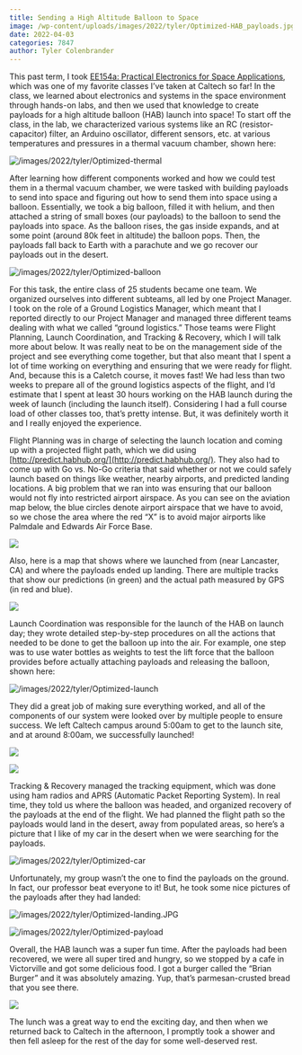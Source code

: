 ```yaml
---
title: Sending a High Altitude Balloon to Space
image: /wp-content/uploads/images/2022/tyler/Optimized-HAB_payloads.jpg
date: 2022-04-03
categories: 7847
author: Tyler Colenbrander
---
```

This past term, I took [EE154a: Practical Electronics for Space Applications](https://catalog.caltech.edu/current/courses/department/EE), which was one of my favorite classes I’ve taken at Caltech so far! In the class, we learned about electronics and systems in the space environment through hands-on labs, and then we used that knowledge to create payloads for a high altitude balloon (HAB) launch into space! To start off the class, in the lab, we characterized various systems like an RC (resistor-capacitor) filter, an Arduino oscillator, different sensors, etc. at various temperatures and pressures in a thermal vacuum chamber, shown here:

![/images/2022/tyler/Optimized-thermal](/images/2022/tyler/Optimized-thermal_test.JPG)

After learning how different components worked and how we could test them in a thermal vacuum chamber, we were tasked with building payloads to send into space and figuring out how to send them into space using a balloon. Essentially, we took a big balloon, filled it with helium, and then attached a string of small boxes (our payloads) to the balloon to send the payloads into space. As the balloon rises, the gas inside expands, and at some point (around 80k feet in altitude) the balloon pops. Then, the payloads fall back to Earth with a parachute and we go recover our payloads out in the desert.

![/images/2022/tyler/Optimized-balloon](/images/2022/tyler/Optimized-balloon_with_paylods.JPG)

For this task, the entire class of 25 students became one team. We organized ourselves into different subteams, all led by one Project Manager. I took on the role of a Ground Logistics Manager, which meant that I reported directly to our Project Manager and managed three different teams dealing with what we called “ground logistics.” Those teams were Flight Planning, Launch Coordination, and Tracking & Recovery, which I will talk more about below. It was really neat to be on the management side of the project and see everything come together, but that also meant that I spent a lot of time working on everything and ensuring that we were ready for flight. And, because this is a Caletch course, it moves fast! We had less than two weeks to prepare all of the ground logistics aspects of the flight, and I’d estimate that I spent at least 30 hours working on the HAB launch during the week of launch (including the launch itself). Considering I had a full course load of other classes too, that’s pretty intense. But, it was definitely worth it and I really enjoyed the experience.

Flight Planning was in charge of selecting the launch location and coming up with a projected flight path, which we did using [http://predict.habhub.org/](http://predict.habhub.org/). They also had to come up with Go vs. No-Go criteria that said whether or not we could safely launch based on things like weather, nearby airports, and predicted landing locations. A big problem that we ran into was ensuring that our balloon would not fly into restricted airport airspace. As you can see on the aviation map below, the blue circles denote airport airspace that we have to avoid, so we chose the area where the red “X” is to avoid major airports like Palmdale and Edwards Air Force Base.

![](/images/2022/tyler/Optimized-airport_map.png)

Also, here is a map that shows where we launched from (near Lancaster, CA) and where the payloads ended up landing. There are multiple tracks that show our predictions (in green) and the actual path measured by GPS (in red and blue).

![](/images/2022/tyler/Optimized-flight%20path.png)

Launch Coordination was responsible for the launch of the HAB on launch day; they wrote detailed step-by-step procedures on all the actions that needed to be done to get the balloon up into the air. For example, one step was to use water bottles as weights to test the lift force that the balloon provides before actually attaching payloads and releasing the balloon, shown here:

![/images/2022/tyler/Optimized-launch](/images/2022/tyler/Optimized-launch_prep.JPG)

They did a great job of making sure everything worked, and all of the components of our system were looked over by multiple people to ensure success. We left Caltech campus around 5:00am to get to the launch site, and at around 8:00am, we successfully launched!

![](/images/2022/tyler/Optimized-launch_prep2.jpg)

![](/images/2022/tyler/Optimized-launch.jpg)

Tracking & Recovery managed the tracking equipment, which was done using ham radios and APRS (Automatic Packet Reporting System). In real time, they told us where the balloon was headed, and organized recovery of the payloads at the end of the flight. We had planned the flight path so the payloads would land in the desert, away from populated areas, so here’s a picture that I like of my car in the desert when we were searching for the payloads.

![/images/2022/tyler/Optimized-car](/images/2022/tyler/Optimized-car_desert.JPG)

Unfortunately, my group wasn’t the one to find the payloads on the ground. In fact, our professor beat everyone to it! But, he took some nice pictures of the payloads after they had landed:

![/images/2022/tyler/Optimized-landing.JPG](/images/2022/tyler/Optimized-landing.JPG)

![/images/2022/tyler/Optimized-payload](/images/2022/tyler/Optimized-payload_recovery.JPG)

Overall, the HAB launch was a super fun time. After the payloads had been recovered, we were all super tired and hungry, so we stopped by a cafe in Victorville and got some delicious food. I got a burger called the “Brian Burger” and it was absolutely amazing. Yup, that’s parmesan-crusted bread that you see there.

![](/images/2022/tyler/Optimized-lunch.jpg)

The lunch was a great way to end the exciting day, and then when we returned back to Caltech in the afternoon, I promptly took a shower and then fell asleep for the rest of the day for some well-deserved rest.